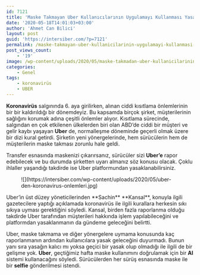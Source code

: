 ```yaml
---
id: 7121
title: 'Maske Takmayan Uber Kullanıcılarının Uygulamayı Kullanması Yasaklanacak'
date: '2020-05-18T14:01:03+03:00'
author: 'Ahmet Can Bilici'
layout: post
guid: 'https://intersiber.com/?p=7121'
permalink: /maske-takmayan-uber-kullanicilarinin-uygulamayi-kullanmasi-yasaklanacak/
post_views_count:
    - '19'
image: /wp-content/uploads/2020/05/maske-takmadan-uber-kullanicilarinin-uygulamayi-kullanmasi-yasaklanacak.jpeg
categories:
    - Genel
tags:
    - koronavirüs
    - UBER
---
```


**Koronavirüs** salgınında 6. aya girilirken, alınan ciddi kısıtlama önlemlerinin bir bir kaldırıldığı bir dönemdeyiz. Bu kapsamda birçok şirket, müşterilerinin sağlığını korumak adına çeşitli önlemler alıyor. Kısıtlama sürecinde, salgından en çok etkilenen ülkelerden biri olan ABD’de ciddi bir müşteri ve gelir kaybı yaşayan **Uber** de, normalleşme döneminde geçerli olmak üzere bir dizi kural getirdi. Şirketin yeni yönergelerinde, hem sürücülerin hem de müşterilerin maske takması zorunlu hale geldi.

Transfer esnasında maskenizi çıkarırsanız, sürücüler sizi **Uber’e** rapor edebilecek ve bu durumda şirketten uyarı almanız söz konusu olacak. Çoklu ihlaller yaşandığı takdirde ise Uber platformundan yasaklanabilirsiniz.

<figure class="wp-block-image size-large">![](https://intersiber.com/wp-content/uploads/2020/05/uber-den-koronavirus-onlemleri.jpg)</figure>Uber’in üst düzey yöneticilerinden **Sachin** **Kansal**, konuyla ilgili gazetecilere yaptığı açıklamada koronavirüs ile ilgili kurallara herkesin sıkı sıkıya uyması gerektiğini söyledi. Kansal, birden fazla raporlanma olduğu takdirde Uber tarafından müşterileri hakkında işlem yapılabileceğini ve platformdan yasaklanmanın da gündeme geleceğini belirtti.

Uber, maske takmama ve diğer yönergelere uymama konusunda kaç raporlanmanın ardından kullanıcılara yasak geleceğini duyurmadı. Bunun yanı sıra yasağın kalıcı mı yoksa geçici bir yasak olup olmadığı ile ilgili de bir gelişme yok. **Uber**, geçtiğimiz hafta maske kullanımını doğrulamak için bir **AI** sistemi kullanacağını söyledi. Sürücülerden her sürüş esnasında maske ile bir **selfie** gönderilmesi istendi.